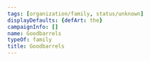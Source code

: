 ```yaml
---
tags: [organization/family, status/unknown]
displayDefaults: {defArt: the}
campaignInfo: []
name: Goodbarrels
typeOf: family
title: Goodbarrels
---
```




